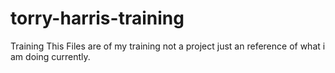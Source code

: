 # torry-harris-training
Training
This Files are of my training not a project just an reference of what i am doing currently.
